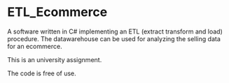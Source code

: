 # ETL_Ecommerce

A software written in C# implementing an ETL (extract transform and load) procedure. The datawarehouse can be used for analyzing the selling data for an ecommerce.

This is an university assignment.

The code is free of use.
